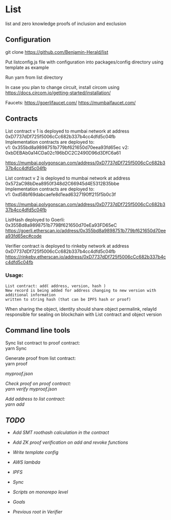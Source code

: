 # List
list and zero knowledge proofs of inclusion and exclusion

## Configuration

git clone https://github.com/Benjamin-Herald/list

Put listconfig.js file with configuration into packages/config directory using template as example


Run yarn from list directory

In case you plan to change circuit, install circom using 
https://docs.circom.io/getting-started/installation/

Faucets: 
https://goerlifaucet.com/
https://mumbaifaucet.com/

## Contracts

List contract v 1 is deployed to mumbai network at address 0xD7737dDf725f5006cCc682b337b4cc4dfd5c04fb  
Implementation contracts are deployed to:  
v1:  0x355bd8a9898751b779bf621650d70eea93fd65ec
v2:  0xbDEBAb0a14CDa02c196bDC2C2490D96d3DfC6a61

https://mumbai.polygonscan.com/address/0xD7737dDf725f5006cCc682b337b4cc4dfd5c04fb

List contract v 2 is deployed to mumbai network at address 0x572aC98bDea8950f348d2C66945d4E5312B35bbe  
Implementation contracts are deployed to:  
v1:  0xd58bf69dabcaefe8d1ead6327190ff215f5b0c3f


https://mumbai.polygonscan.com/address/0xD7737dDf725f5006cCc682b337b4cc4dfd5c04fb


ListHash deployed to Goerli: 0x355Bd8a9898751b779Bf621650d70eEa93FD65eC
https://goerli.etherscan.io/address/0x355bd8a9898751b779bf621650d70eea93fd65ec#code

Verifier contract is deployed to rinkeby network at address 0xD7737dDf725f5006cCc682b337b4cc4dfd5c04fb
https://rinkeby.etherscan.io/address/0xD7737dDf725f5006cCc682b337b4cc4dfd5c04fb

### Usage:

	List contract: add( address, version, hash )
	New record is being added for address changing to new version with additional information 
	written to string hash (that can be IPFS hash or proof)

When sharing the object, identity should share object permalink, relayId responsible for sealing on blockchain with List contract and object version

## Command line tools

Sync list contract to proof contract:  
yarn Sync

Generate proof from list contract:  
yarn proof <address> myproof.json

Check proof on proof contract:  
yarn verify myproof.json

Add address to list contract:  
yarn add <address> <IPFShash>

## TODO

- Add SMT roothash calculation in the contract
- Add ZK proof verification on add and revoke functions


- Write template config
- AWS lambda
- IPFS
- Sync
- Scripts on monorepo level
- Goals
- Previous root in Verifier 